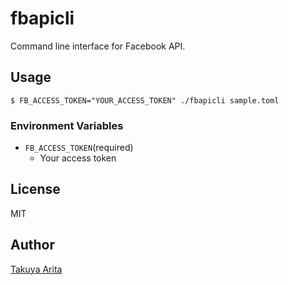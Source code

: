 # fbapicli

Command line interface for Facebook API.

## Usage

```shell
$ FB_ACCESS_TOKEN="YOUR_ACCESS_TOKEN" ./fbapicli sample.toml
```

### Environment Variables

* `FB_ACCESS_TOKEN`(required)
  * Your access token

## License

MIT

## Author

[Takuya Arita](https://github.com/ariarijp)
